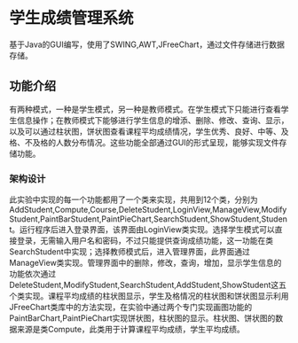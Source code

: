 # 学生成绩管理系统

​		基于Java的GUI编写，使用了SWING,AWT,JFreeChart，通过文件存储进行数据存储。

## 功能介绍

​		有两种模式，一种是学生模式，另一种是教师模式。在学生模式下只能进行查看学生信息操作；在教师模式下能够进行学生信息的增添、删除、修改、查询、显示，以及可以通过柱状图，饼状图查看课程平均成绩情况，学生优秀、良好、中等、及格、不及格的人数分布情况。这些功能全部通过GUI的形式呈现，能够实现文件存储功能。

### 架构设计

​		此实验中实现的每一个功能都用了一个类来实现，共用到12个类，分别为AddStudent,Compute,Course,DeleteStudent,LoginView,ManageView,ModifyStudent,PaintBarStudent,PaintPieChart,SearchStudent,ShowStudent,Student。运行程序后进入登录界面，该界面由LoginView类实现。选择学生模式可以直接登录，无需输入用户名和密码，不过只能提供查询成绩功能，这一功能在类SearchStudent中实现；选择教师模式后，进入管理界面，此界面通过ManageView类实现。管理界面中的删除，修改，查询，增加，显示学生信息的功能依次通过DeleteStudent,ModifyStudent,SearchStudent,AddStudent,ShowStudent这五个类实现。课程平均成绩的柱状图显示，学生及格情况的柱状图和饼状图显示利用JFreeChart类库中的方法实现，在实验中通过两个专门实现画图功能的PaintBarChart,PaintPieChart实现饼状图，柱状图的显示。柱状图、饼状图的数据来源是类Compute，此类用于计算课程平均成绩，学生平均成绩。
